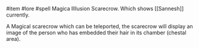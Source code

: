 #item #lore #spell 
Magica lIllusion Scarecrow. Which shows [[Sannesh]] currently.

A Magical scarecrow which can be teleported, the scarecrow will display an image of the person who has embedded their hair in its chamber (chestal area).